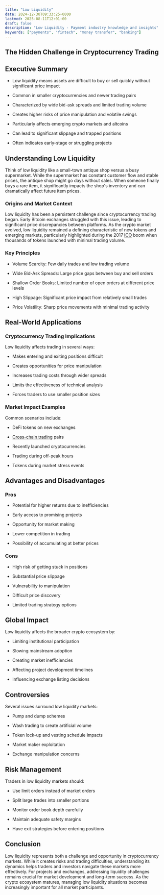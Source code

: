 ```yaml
---
title: "Low Liquidity"
date: 2024-12-30T09:33:25+0000
lastmod: 2025-08-11T12:01:00
draft: false
description: "Low Liquidity - Payment industry knowledge and insights"
keywords: ["payments", "fintech", "money transfer", "banking"]
---
```


## The Hidden Challenge in Cryptocurrency Trading

## Executive Summary

- Low liquidity means assets are difficult to buy or sell quickly without significant price impact

- Common in smaller cryptocurrencies and newer trading pairs

- Characterized by wide bid-ask spreads and limited trading volume

- Creates higher risks of price manipulation and volatile swings

- Particularly affects emerging crypto markets and altcoins

- Can lead to significant slippage and trapped positions

- Often indicates early-stage or struggling projects

## Understanding Low Liquidity

Think of low liquidity like a small-town antique shop versus a busy supermarket. While the supermarket has constant customer flow and stable prices, the antique shop might go days without sales. When someone finally buys a rare item, it significantly impacts the shop's inventory and can dramatically affect future item prices.

### Origins and Market Context

Low liquidity has been a persistent challenge since cryptocurrency trading began. Early Bitcoin exchanges struggled with this issue, leading to significant price discrepancies between platforms. As the crypto market evolved, low liquidity remained a defining characteristic of new tokens and emerging markets, particularly highlighted during the 2017 [ICO](https://faisalkhanllc.xyz/resources/payments-wiki/i/initial-coin-offering-ico/) boom when thousands of tokens launched with minimal trading volume.

### Key Principles

- Volume Scarcity: Few daily trades and low trading volume

- Wide Bid-Ask Spreads: Large price gaps between buy and sell orders

- Shallow Order Books: Limited number of open orders at different price levels

- High Slippage: Significant price impact from relatively small trades

- Price Volatility: Sharp price movements with minimal trading activity

## Real-World Applications

### Cryptocurrency Trading Implications

Low liquidity affects trading in several ways:

- Makes entering and exiting positions difficult

- Creates opportunities for price manipulation

- Increases trading costs through wider spreads

- Limits the effectiveness of technical analysis

- Forces traders to use smaller position sizes

### Market Impact Examples

Common scenarios include:

- DeFi tokens on new exchanges

- [Cross-chain trading](https://faisalkhanllc.xyz/resources/payments-wiki/c/cross-chain-protocol/) pairs

- Recently launched cryptocurrencies

- Trading during off-peak hours

- Tokens during market stress events

## Advantages and Disadvantages

### Pros

- Potential for higher returns due to inefficiencies

- Early access to promising projects

- Opportunity for market making

- Lower competition in trading

- Possibility of accumulating at better prices

### Cons

- High risk of getting stuck in positions

- Substantial price slippage

- Vulnerability to manipulation

- Difficult price discovery

- Limited trading strategy options

## Global Impact

Low liquidity affects the broader crypto ecosystem by:

- Limiting institutional participation

- Slowing mainstream adoption

- Creating market inefficiencies

- Affecting project development timelines

- Influencing exchange listing decisions

## Controversies

Several issues surround low liquidity markets:

- Pump and dump schemes

- Wash trading to create artificial volume

- Token lock-up and vesting schedule impacts

- Market maker exploitation

- Exchange manipulation concerns

## Risk Management

Traders in low liquidity markets should:

- Use limit orders instead of market orders

- Split large trades into smaller portions

- Monitor order book depth carefully

- Maintain adequate safety margins

- Have exit strategies before entering positions

## Conclusion

Low liquidity represents both a challenge and opportunity in cryptocurrency markets. While it creates risks and trading difficulties, understanding its dynamics helps traders and investors navigate these markets more effectively. For projects and exchanges, addressing liquidity challenges remains crucial for market development and long-term success. As the crypto ecosystem matures, managing low liquidity situations becomes increasingly important for all market participants.